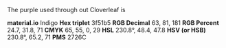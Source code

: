 

The purple used through out Cloverleaf is

**material.io** Indigo
**Hex triplet**	3f51b5
**RGB Decimal**	63, 81, 181
**RGB Percent**	24.7, 31.8, 71
**CMYK**	65, 55, 0, 29
**HSL**	230.8°, 48.4, 47.8
**HSV (or HSB)**	230.8°, 65.2, 71
**PMS** 2726C
